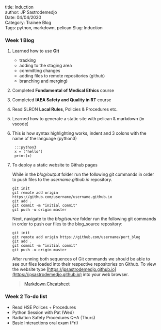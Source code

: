title: Induction    
author: JP Sastrodemedjo\
Date: 04/04/2020  
Category: Trainee Blog  
Tags: python, markdown, pelican
Slug: Induction

### Week 1 Blog
1. Learned how to use **Git**
    * tracking
    * adding to the staging area
    * committing changes
    * adding files to remote repositories (github)
    * branching and merging)
2. Completed **Fundamental of Medical Ethics** course
3. Completed **IAEA Safety and Quality in RT** course
4. Read SLRON **Local Rules**, Policies & Procedures etc.
5. Learned how to generate a static site with pelican & markdown (in vscode)
6. This is how syntax highlighting works, indent and 3 colons with the name of the language (python3)

        :::python3  
        x = ("hello")   
        print(x)

7. To deploy a static website to Github pages

    While in the *blog/output* folder run the following git commands in order to push files to the *username.github.io* repository.

    ```git init```  
    ```git remote add origin https://github.com/username/username.github.io```  
    ```git add .```  
    ```git commit -m "initial commit" ```   
    ```git push -u origin master```

    Next, navigate to the *blog/source* folder run the following git commands in order to push our files to the blog_source repository:

    ```git init```  
    ```git remote add origin https://github.com/username/port_blog```   
    ```git add .```  
    ```git commit -m "initial commit"```    
    ```git push -u origin master``` 

    After running both sequences of Git commands we should be able to see our files loaded into their respective repositories on Github. To view the website type [https://jpsastrodemedjo.github.io](https://jpsastrodemedjo.github.io) into your web browser.

    > [Markdown Cheatsheet](https://github.com/adam-p/markdown-here/wiki/Markdown-Cheatsheet)


### Week 2 To-do list
- Read HSE Polices + Procedures
- Python Session with Pat (Wed)
- Radiation Safety Procedures Q+A (Thurs)
- Basic Interactions oral exam (Fri)
